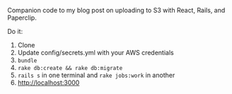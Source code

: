 Companion code to my blog post on uploading to S3 with React, Rails, and Paperclip.

Do it:

1. Clone
2. Update config/secrets.yml with your AWS credentials
3. `bundle`
4. `rake db:create && rake db:migrate`
5. `rails s` in one terminal and `rake jobs:work` in another
6. <http://localhost:3000>

